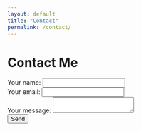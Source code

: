 ```yaml
---
layout: default
title: "Contact"
permalink: /contact/
---
```


# Contact Me

<form action="https://formspree.io/f/myyrqzyo" method="POST">
  <label>
    Your name:
    <input type="text" name="name" required>
  </label>
  <br>
  <label>
    Your email:
    <input type="email" name="_replyto" required>
  </label>
  <br>
  <label>
    Your message:
    <textarea name="message" required></textarea>
  </label>
  <br>
  <button type="submit">Send</button>
</form>

